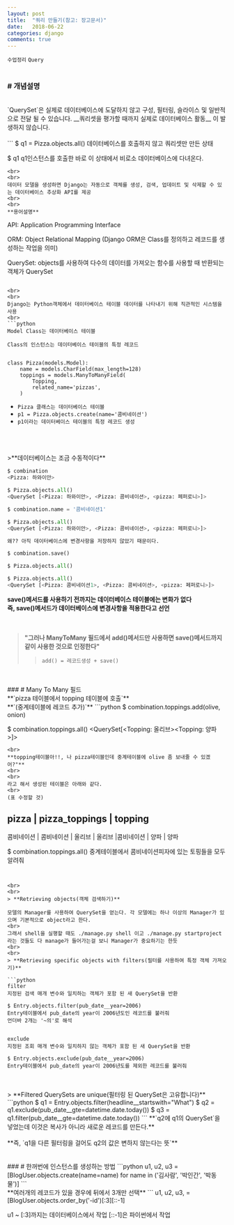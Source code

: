 ```yaml
---
layout: post
title:  "쿼리 만들기(참고: 장고문서)"
date:   2018-06-22
categories: django
comments: true
---
```

`수업정리` `Query`
<br>
<br>
### # 개념설명
<br>
`QuerySet`은 실제로 데이터베이스에 도달하지 않고 구성, 필터링, 슬라이스 및 일반적으로 전달 될 수 있습니다. __쿼리셋을 평가할 때까지 실제로 데이터베이스 활동__ 이 발생하지 않습니다.
<br>
<br>
```
$ q1 = Pizza.objects.all()
데이터베이스를 호출하지 않고 쿼리셋만 만든 상태

$ q1
q1인스턴스를 호출한 바로 이 상태에서 비로소 데이터베이스에 다녀온다.
```
<br>
<br>
데이터 모델을 생성하면 Django는 자동으로 객체를 생성, 검색, 업데이트 및 삭제할 수 있는 데이터베이스 추상화 API를 제공
<br>
<br>
**용어설명**
```
API: Application Programming Interface

ORM: Object Relational Mapping
(Django ORM은 Class를 정의하고 레코드를 생성하는 작업을 의미)

QuerySet:
objects를 사용하여 다수의 데이터를 가져오는 함수를 사용할 때 반환되는 객체가 QuerySet
```

<br>
<br>
Django는 Python객체에서 데이터베이스 테이블 데이터를 나타내기 위해 직관적인 시스템을 사용
<br>
```python
Model Class는 데이터베이스 테이블

Class의 인스턴스는 데이터베이스 테이블의 특정 레코드


class Pizza(models.Model):
    name = models.CharField(max_length=128)
    toppings = models.ManyToManyField(
        Topping,
        related_name='pizzas',
    )

```
- `Pizza 클래스는 데이터베이스 테이블`
- `p1 = Pizza.objects.create(name='콤비네이션')`
- `p1이라는 데이터베이스 테이블의 특정 레코드 생성`
<br>
<br>
<br>
>**데이터베이스는 조금 수동적이다**

```python
$ combination
<Pizza: 하와이안>

$ Pizza.objects.all()
<QuerySet [<Pizza: 하와이안>, <Pizza: 콤비네이션>, <pizza: 페퍼로니>]>

$ combination.name = '콤비네이션1'

$ Pizza.objects.all()
<QuerySet [<Pizza: 하와이안>, <Pizza: 콤비네이션>, <pizza: 페퍼로니>]>

왜?? 아직 데이터베이스에 변경사항을 저장하지 않았기 때문이다.

$ combination.save()

$ Pizza.objects.all()

$ Pizza.objects.all()
<QuerySet [<Pizza: 콤비네이션1>, <Pizza: 콤비네이션>, <pizza: 페퍼로니>]>
```
**save()메서드를 사용하기 전까지는 데이터베이스 테이블에는 변화가 없다**
<br>
**즉, save()메서드가 데이터베이스에 변경사항을 적용한다고 선언**
<br>
<br>
<br>

> **"그러나 ManyToMany 필드에서 add()메서드만 사용하면 save()메서드까지 같이 사용한 것으로 인정한다"**
>> `add() = 레코드생성 + save()`

<br>
<br>
### # Many To Many 필드
<br>
**`pizza 테이블에서 topping 테이블에 호출`**
<br>
**`(중계테이블에 레코드 추가)`**
```python
$ combination.toppings.add(olive, onion)


$ combination.toppings.all()
<QuerySet[<Topping: 올리브><Topping: 양파>]>

```
<br>
**topping테이블아!!, 나 pizza테이블인데 중계테이블에 olive 좀 보내줄 수 있겠어?"**
<br>
<br>
라고 해서 생성된 테이블은 아래와 같다.
<br>
(표 수정할 것)
```
pizza		|	pizza_toppings  	|	topping
------------------------------------------------
콤비네이션 |	콤비네이션 | 올리브	   |	올리브
        |콤비네이션  | 양파		  |	  양파


$ combination.toppings.all()
중계테이블에서 콤비네이션피자에 있는 토핑들을 모두 알려줘
```


<br>
<br>
> **Retrieving objects(객체 검색하기)**

모델의 Manager를 사용하여 QuerySet을 얻는다. 각 모델에는 하나 이상의 Manager가 있으며 기본적으로 object라고 한다.
<br>
그래서 shell을 실행할 때도 ./manage.py shell 이고 ./manage.py startproject 라는 것들도 다 manage가 들어가는걸 보니 Manager가 중요하기는 한듯
<br>
<br>
> **Retrieving specific objects with filters(필터를 사용하여 특정 객체 가져오기)**

```python
filter
지정된 검색 매개 변수와 일치하는 객체가 포함 된 새 QuerySet을 반환

$ Entry.objects.filter(pub_date__year=2006)
Entry테이블에서 pub_date의 year이 2006년도인 레코드를 불러줘
언더바 2개는 '~의'로 해석


exclude
지정된 조회 매개 변수와 일치하지 않는 객체가 포함 된 새 QuerySet을 반환

$ Entry.objects.exclude(pub_date__year=2006)
Entry테이블에서 pub_date의 year이 2006년도를 제외한 레코드를 불러줘

```
<br>
<br>
> **Filtered QuerySets are unique(필터링 된 QuerySet은 고유합니다)**

<br>
```python
$ q1 = Entry.objects.filter(headline__startswith="What")
$ q2 = q1.exclude(pub_date__gte=datetime.date.today())
$ q3 = q1.filter(pub_date__gte=datetime.date.today())
```
**`q2에 q1의 QuerySet`을 넣었는데 이것은 복사가 아니라 새로운 레코드를 만든다.**
<br>
<br>
**즉, `q1을 다른 필터링을 걸어도 q2의 값은 변하지 않는다는 뜻`**
<br>
<br>
<br>
### # 한꺼번에 인스턴스를 생성하는 방법
```python
u1, u2, u3 = [BlogUser.objects.create(name=name) for name in ('김사람', '박인간', '박동물')]
```
<br>
**여러개의 레코드가 있을 경우에 뒤에서 3개만 선택**
```
u1, u2, u3, = [BlogUser.objects.order_by('-id')[:3][::-1]

u1 ~ [:3]까지는 데이터베이스에서 작업
[::-1]은 파이썬에서 작업
```
